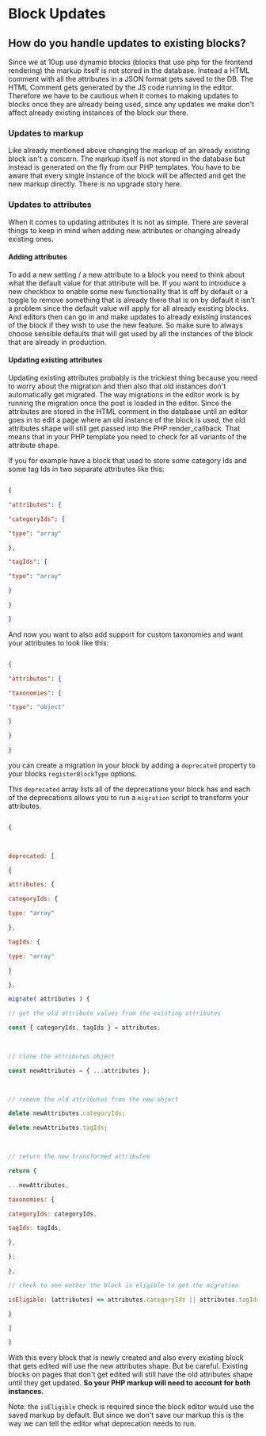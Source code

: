 # Block Updates

## How do you handle updates to existing blocks?

Since we at 10up use dynamic blocks (blocks that use php for the frontend rendering) the markup itself is not stored in the database. Instead a HTML comment with all the attributes in a JSON format gets saved to the DB. The HTML Comment gets generated by the JS code running in the editor. Therefore we have to be cautious when it comes to making updates to blocks once they are already being used, since any updates we make don't affect already existing instances of the block our there.

### Updates to markup

Like already mentioned above changing the markup of an already existing block isn't a concern. The markup itself is not stored in the database but instead is generated on the fly from our PHP templates. You have to be aware that every single instance of the block will be affected and get the new markup directly. There is no upgrade story here.

  

### Updates to attributes

When it comes to updating attributes it is not as simple. There are several things to keep in mind when adding new attributes or changing already existing ones.

  

#### Adding attributes

To add a new setting / a new attribute to a block you need to think about what the default value for that attribute will be. If you want to introduce a new checkbox to enable some new functionality that is off by default or a toggle to remove something that is already there that is on by default it isn't a problem since the default value will apply for all already existing blocks. And editors then can go in and make updates to already existing instances of the block if they wish to use the new feature. So make sure to always choose sensible defaults that will get used by all the instances of the block that are already in production.

  

#### Updating existing attributes

Updating existing attributes probably is the trickiest thing because you need to worry about the migration and then also that old instances don't automatically get migrated. The way migrations in the editor work is by running the migration once the post is loaded in the editor. Since the attributes are stored in the HTML comment in the database until an editor goes in to edit a page where an old instance of the block is used, the old attributes shape will still get passed into the PHP render_callback. That means that in your PHP template you need to check for all variants of the attribute shape.

  

If you for example have a block that used to store some category Ids and some tag Ids in two separate attributes like this:

  

```json

{

"attributes": {

"categoryIds": {

"type": "array"

},

"tagIds": {

"type": "array"

}

}

}

```

  

And now you want to also add support for custom taxonomies and want your attributes to look like this:

```json

{

"attributes": {

"taxonomies": {

"type": "object"

}

}

}

```

  

you can create a migration in your block by adding a `deprecated` property to your blocks `registerBlockType` options.

  

This `deprecated` array lists all of the deprecations your block has and each of the deprecations allows you to run a `migration` script to transform your attributes.

  

```js

{

  

deprecated: [

{

attributes: {

categoryIds: {

type: "array"

},

tagIds: {

type: "array"

}

},

migrate( attributes ) {

// get the old attribute values from the existing attributes

const { categoryIds, tagIds } = attributes;

  

// clone the attributes object

const newAttributes = { ...attributes };

  

// remove the old attributes from the new object

delete newAttributes.categoryIds;

delete newAttributes.tagIds;

  

// return the new transformed attributes

return {

...newAttributes,

taxonomies: {

categoryIds: categoryIds,

tagIds: tagIds,

},

};

},

// check to see wether the block is eligible to get the migration

isEligible: (attributes) => attributes.categoryIds || attributes.tagIds

}

]

}

```

  

With this every block that is newly created and also every existing block that gets edited will use the new attributes shape. But be careful. Existing blocks on pages that don't get edited will still have the old attributes shape until they get updated. **So your PHP markup will need to account for both instances.**

  

Note: the `isEligible` check is required since the block editor would use the saved markup by default. But since we don't save our markup this is the way we can tell the editor what deprecation needs to run.